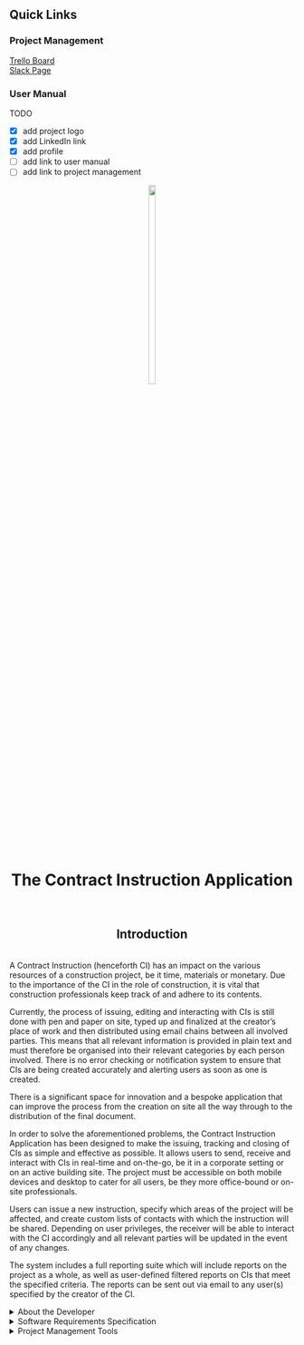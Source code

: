 ## Quick Links

### Project Management
 <a id="TrelloURL" target="_blank" href="https://join.slack.com/t/contractinstr-w7z2139/shared_invite/zt-qbjgyzk4-H~7abajx7GNOWU6AVowRBw">Trello Board</a>
  <br>
  <a id="SlackURL" target="_blank" href="https://trello.com/b/WOpeWQzv">Slack Page</a>
  <br>
### User Manual

TODO
- [x] add project logo
- [x] add LinkedIn link
- [x] add profile
- [ ] add link to user manual
- [ ] add link to project management

<p align="center">
  <img width="15%" height="30%" src="https://user-images.githubusercontent.com/48382034/117657527-f399fd00-b199-11eb-94b9-9c1735818ef1.png">
  <h1 align="center">The Contract Instruction Application</h1>
</p>
<br>

<p align="center">
  <h2 align="center">Introduction</h2>
</p>
<br>
A Contract Instruction (henceforth CI) has an impact on the various resources of a construction project, be it time, materials or monetary. Due to the importance of the CI in the role of construction, it is vital that construction professionals keep track of and adhere to its contents.

Currently, the process of issuing, editing and interacting with CIs is still done with pen and paper on site, typed up and finalized at the creator’s place of work and then distributed using email chains between all involved parties. This means that all relevant information is provided in plain text and must therefore be organised into their relevant categories by each person involved. There is no error checking or notification system to ensure that CIs are being created accurately and alerting users as soon as one is created. 

There is a significant space for innovation and a bespoke application that can improve the process from the creation on site all the way through to the distribution of the final document.

In order to solve the aforementioned problems, the Contract Instruction Application has been designed to make the issuing, tracking and closing of CIs as simple and effective as possible. It allows users to send, receive and interact with CIs in real-time and on-the-go, be it in a corporate setting or on an active building site. The project must be accessible on both mobile devices and desktop to cater for all users, be they more office-bound or on-site professionals.

Users can issue a new instruction, specify which areas of the project will be affected, and create custom lists of contacts with which the instruction will be shared. Depending on user privileges, the receiver will be able to interact with the CI accordingly and all relevant parties will be updated in the event of any changes.

The system includes a full reporting suite which will include reports on the project as a whole, as well as user-defined filtered reports on CIs that meet the specified criteria. The reports can be sent out via email to any user(s) specified by the creator of the CI.

<details>
<summary>About the Developer</summary>
  <p align="center">
    <img width="15%" height="25%" src="https://user-images.githubusercontent.com/48382034/117629437-757a2e00-b17a-11eb-8ea0-b3969cfbb1c4.jpg">
  </p>
  <br>
  
  Name: _Kyle Gaunt_
  <br>
  Degree: _Bachelor of Science Information Technology in Information and Knowledge Systems_
  <br>
  
  Skills:
  * _Software development_
  * _Problem solving_
  * _Client interaction_
  * _Gaming_

  Interests:
  * _Software engineering_
  * _Developing applications and algorithms to solve problems_
  * _Cryptocurrency_
  * _Travel_
  <br>
  <a id="raw-url" href="https://www.linkedin.com/in/kvgaunt">Check out my LinkedIn profile</a>
</details>

<details>
<summary>Software Requirements Specification</summary>
  <br>
  <a href="ContractInstructionSRS_V1.0.pdf" target="_blank">View SRS as PDF</a>
  <br>
  
  <a id="LinkedInURL" href="https://raw.githubusercontent.com/kylegaunt/ContractInstructionModule/master/ContractInstructionSRS_V1.0.pdf" target="_blank">Download SRS as PDF</a>
</details>

<details>
<summary>Project Management Tools</summary>
  <a id="TrelloURL" target="_blank" href="https://trello.com/b/WOpeWQzv/todo">Trello Board</a>
  <br>
  <a id="SlackURL" target="_blank" href="https://app.slack.com/client/T021UHC43C4/C021NCP1SRG">Slack Page</a>
</details>
